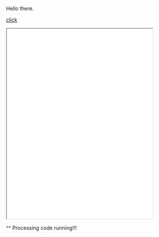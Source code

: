 Hello there.

[click](test_game/index.html)


<iframe src="test_game/index.html" width="400px" height="520px"></iframe>


^^ Processing code running!!!
